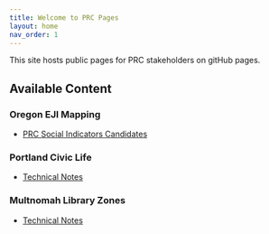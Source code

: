 ```yaml
---
title: Welcome to PRC Pages
layout: home
nav_order: 1
---
```


This site hosts public pages for PRC stakeholders on gitHub pages.

## Available Content

### Oregon EJI Mapping

- [PRC Social Indicators Candidates](docs/socialFactors)

### Portland Civic Life

- [Technical Notes](#)
  
### Multnomah Library Zones

- [Technical Notes](#)